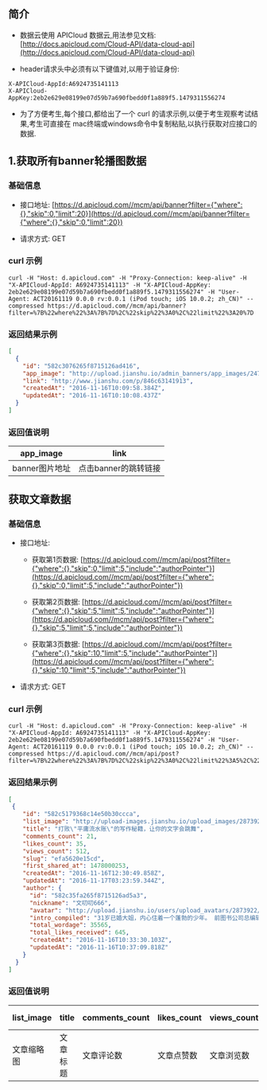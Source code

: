 ## 简介

* 数据云使用 APICloud 数据云,用法参见文档: [http://docs.apicloud.com/Cloud-API/data-cloud-api](http://docs.apicloud.com/Cloud-API/data-cloud-api)

* header请求头中必须有以下键值对,以用于验证身份:

```
X-APICloud-AppId:A6924735141113
X-APICloud-AppKey:2eb2e629e08199e07d59b7a690fbedd0f1a889f5.1479311556274
```

* 为了方便考生,每个接口,都给出了一个 curl 的请求示例,以便于考生观察考试结果,考生可直接在 mac终端或windows命令中复制粘贴,以执行获取对应接口的数据.


## 1.获取所有banner轮播图数据

### 基础信息

* 接口地址: [https://d.apicloud.com//mcm/api/banner?filter={"where":{},"skip":0,"limit":20}](https://d.apicloud.com//mcm/api/banner?filter={"where":{},"skip":0,"limit":20})

* 请求方式: GET

### curl 示例

```shell
curl -H "Host: d.apicloud.com" -H "Proxy-Connection: keep-alive" -H "X-APICloud-AppId: A6924735141113" -H "X-APICloud-AppKey: 2eb2e629e08199e07d59b7a690fbedd0f1a889f5.1479311556274" -H "User-Agent: ACT20161119 0.0.0 rv:0.0.1 (iPod touch; iOS 10.0.2; zh_CN)" --compressed https://d.apicloud.com//mcm/api/banner?filter=%7B%22where%22%3A%7B%7D%2C%22skip%22%3A0%2C%22limit%22%3A20%7D
```

### 返回结果示例

```json
[
  {
    "id": "582c3076265f8715126ad416",
    "app_image": "http://upload.jianshu.io/admin_banners/app_images/2476/8441577ef1551b410138234f39edf42f36fd5356.jpg", 
    "link": "http://www.jianshu.com/p/846c63141913",
    "createdAt": "2016-11-16T10:09:58.384Z",
    "updatedAt": "2016-11-16T10:10:08.437Z"
  }
]
```

### 返回值说明

app_image | link
--- | --- 
banner图片地址 | 点击banner的跳转链接


## 获取文章数据

### 基础信息

* 接口地址: 

	* 获取第1页数据: [https://d.apicloud.com//mcm/api/post?filter={"where":{},"skip":0,"limit":5,"include":"authorPointer"}](https://d.apicloud.com//mcm/api/post?filter={"where":{},"skip":0,"limit":5,"include":"authorPointer"})
	
	* 获取第2页数据: [https://d.apicloud.com//mcm/api/post?filter={"where":{},"skip":5,"limit":5,"include":"authorPointer"}](https://d.apicloud.com//mcm/api/post?filter={"where":{},"skip":5,"limit":5,"include":"authorPointer"})
	
	* 获取第3页数据: [https://d.apicloud.com//mcm/api/post?filter={"where":{},"skip":10,"limit":5,"include":"authorPointer"}](https://d.apicloud.com//mcm/api/post?filter={"where":{},"skip":10,"limit":5,"include":"authorPointer"})

* 请求方式: GET

### curl 示例

```shell
curl -H "Host: d.apicloud.com" -H "Proxy-Connection: keep-alive" -H "X-APICloud-AppId: A6924735141113" -H "X-APICloud-AppKey: 2eb2e629e08199e07d59b7a690fbedd0f1a889f5.1479311556274" -H "User-Agent: ACT20161119 0.0.0 rv:0.0.1 (iPod touch; iOS 10.0.2; zh_CN)" --compressed https://d.apicloud.com//mcm/api/post?filter=%7B%22where%22%3A%7B%7D%2C%22skip%22%3A0%2C%22limit%22%3A5%2C%22include%22%3A%22authorPointer%22%7D
```

### 返回结果示例

```json
[
 {
    "id": "582c5179368c14e50b30ccca",
    "list_image": "http://upload-images.jianshu.io/upload_images/2873922-2a7ae52ad6748a12.jpg",
    "title": "打败\"平庸流水账\"的写作秘籍，让你的文字会跳舞",
    "comments_count": 21,
    "likes_count": 35,
    "views_count": 512,
    "slug": "efa5620e15cd",
    "first_shared_at": 1478000253,
    "createdAt": "2016-11-16T12:30:49.858Z",
    "updatedAt": "2016-11-17T03:23:59.344Z",
    "author": {
      "id": "582c35fa265f8715126ad5a3",
      "nickname": "文叨叨666",
      "avatar": "http://upload.jianshu.io/users/upload_avatars/2873922/de0b51d10324.jpg",
      "intro_compiled": "31岁已婚大姐，内心住着一个蓬勃的少年。 前图书公司总编辑，百度高级产品经理/跨界达人，知识分享者。微信公号：文叨叨的斜杠生活。专注在写作方法，出版知识普及，职场进阶，个人成长等领域的分享。",
      "total_wordage": 35565,
      "total_likes_received": 645,
      "createdAt": "2016-11-16T10:33:30.103Z",
      "updatedAt": "2016-11-16T10:37:09.818Z"
    }
  }
]
```

### 返回值说明

list_image | title | comments_count | likes_count | views_count | slug | first_shared_at | author.nickname | author.avatar | author. intro_compiled | author.total_wordage | author. total_likes_received
--- | --- | --- | --- | --- | --- | --- | --- | --- | --- | --- | --- |
文章缩略图 | 文章标题 | 文章评论数 | 文章点赞数 | 文章浏览数 | 文章短连接,用于拼接处文章的详情url,如 [http://www.jianshu.com/p/efa5620e15cd](http://www.jianshu.com/p/efa5620e15cd) | 文章发表时间 | 作者昵称 | 作者头像 | 作者简介 | 作者写作的总字数 | 作者收到的总赞数
